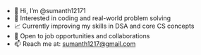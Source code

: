 - 👋 Hi, I’m @sumanth12171  
- 👀 Interested in coding and real-world problem solving  
- 📈 Currently improving my skills in DSA and core CS concepts  
- 💼 Open to job opportunities and collaborations  
- 📫 Reach me at: sumanth1217@gmail.com

<!---
sumanth12171/sumanth12171 is a ✨ special ✨ repository because its `README.md` (this file) appears on your GitHub profile.
You can click the Preview link to take a look at your changes.
--->
